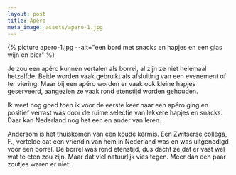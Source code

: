 ```yaml
---
layout: post
title: Apéro
meta_image: assets/apero-1.jpg
---
```


{% picture apero-1.jpg --alt="een bord met snacks en hapjes en een glas wijn en bier" %}

Je zou een apéro kunnen vertalen als borrel, al zijn ze niet helemaal hetzelfde. Beide worden vaak gebruikt als afsluiting van een evenement of ter viering. Maar bij een apéro worden er vaak ook kleine hapjes geserveerd, aangezien ze vaak rond etenstijd worden gehouden.

<!-- end_excerpt -->

Ik weet nog goed toen ik voor de eerste keer naar een apéro ging en positief verrast was door de ruime selectie van lekkere hapjes en snacks. Daar kan Nederland nog het een en ander van leren.

Andersom is het thuiskomen van een koude kermis. Een Zwitserse collega, F., vertelde dat een vriendin van hem in Nederland was en was uitgenodigd voor een borrel. De borrel was rond etenstijd, dus dacht ze dat er vast wel wat te eten zou zijn. Maar dat viel natuurlijk vies tegen. Meer dan een paar zoutjes waren er niet.
